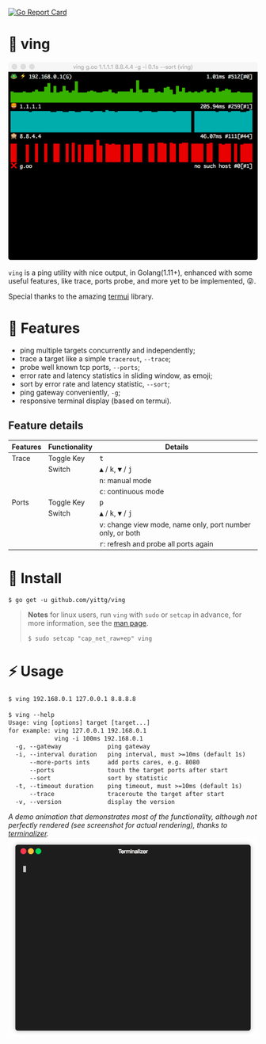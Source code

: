 [![Go Report Card](https://goreportcard.com/badge/github.com/yittg/ving)](https://goreportcard.com/report/github.com/yittg/ving)

# 🐸 ving

![](./assets/screenshot.png)

`ving` is a ping utility with nice output, in Golang(1.11+), enhanced with some useful features,
like trace, ports probe, and more yet to be implemented, 😝.

Special thanks to the amazing [termui](https://github.com/gizak/termui) library.

# 🦁 Features

* ping multiple targets concurrently and independently;
* trace a target like a simple `tracerout`, `--trace`;
* probe well known tcp ports, `--ports`;
* error rate and latency statistics in sliding window, as emoji;
* sort by error rate and latency statistic, `--sort`;
* ping gateway conveniently, `-g`;
* responsive terminal display (based on termui).

## Feature details

| Features | Functionality | Details|
|----------|---------------|--------|
| Trace    | Toggle Key    | <kbd>t</kbd> |
|          | Switch        | <kbd>▲</kbd> / <kbd>k</kbd>, <kbd>▼</kbd> / <kbd>j</kbd> |
|          |               | <kbd>n</kbd>: manual mode |
|          |               | <kbd>c</kbd>: continuous mode |
| Ports    | Toggle Key    | <kbd>p</kbd> |
|          | Switch        | <kbd>▲</kbd> / <kbd>k</kbd>, <kbd>▼</kbd> / <kbd>j</kbd> |
|          |               | <kbd>v</kbd>: change view mode, name only, port number only, or both |
|          |               | <kbd>r</kbd>: refresh and probe all ports again |

# 🙈 Install

```
$ go get -u github.com/yittg/ving
```

> __Notes__ for linux users, run `ving` with `sudo` or `setcap` in advance, 
for more information, see the [man page](http://linux.die.net/man/7/capabilities).
>
>    ```
>    $ sudo setcap "cap_net_raw+ep" ving
>    ``` 

# ⚡ Usage

```
$ ving 192.168.0.1 127.0.0.1 8.8.8.8

$ ving --help
Usage: ving [options] target [target...]
for example: ving 127.0.0.1 192.168.0.1
             ving -i 100ms 192.168.0.1
  -g, --gateway             ping gateway
  -i, --interval duration   ping interval, must >=10ms (default 1s)
      --more-ports ints     add ports cares, e.g. 8080
      --ports               touch the target ports after start
      --sort                sort by statistic
  -t, --timeout duration    ping timeout, must >=10ms (default 1s)
      --trace               traceroute the target after start
  -v, --version             display the version
```

_A demo animation that demonstrates most of the functionality, although not perfectly rendered (see screenshot for actual rendering), thanks to [terminalizer](https://github.com/faressoft/terminalizer)._
![](./assets/ving.gif)

